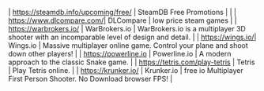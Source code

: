 | https://steamdb.info/upcoming/free/ | SteamDB Free Promotions | |
| https://www.dlcompare.com/| DLCompare | low price steam games |
| https://warbrokers.io/ | WarBrokers.io | WarBrokers.io is a multiplayer 3D shooter with an incomparable level of design and detail. |
| https://wings.io/| Wings.io | Massive multiplayer online game. Control your plane and shoot down other players! |
| https://powerline.io | Powerline.io | A modern approach to the classic Snake game. |
| https://tetris.com/play-tetris | Tetris | Play Tetris online. |
| https://krunker.io/ | Krunker.io | free io Multiplayer First Person Shooter. No Download browser FPS! |